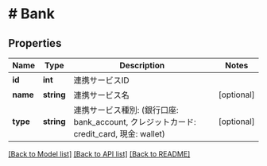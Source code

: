 # # Bank

## Properties

Name | Type | Description | Notes
------------ | ------------- | ------------- | -------------
**id** | **int** | 連携サービスID | 
**name** | **string** | 連携サービス名 | [optional] 
**type** | **string** | 連携サービス種別: (銀行口座: bank_account, クレジットカード: credit_card, 現金: wallet) | [optional] 

[[Back to Model list]](../../README.md#documentation-for-models) [[Back to API list]](../../README.md#documentation-for-api-endpoints) [[Back to README]](../../README.md)


